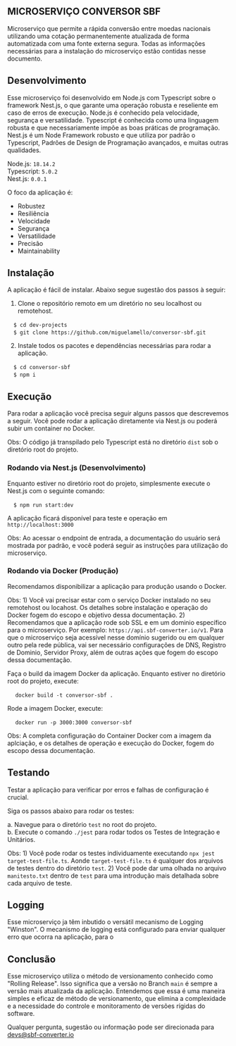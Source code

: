 ## MICROSERVIÇO CONVERSOR SBF

Microserviço que permite a rápida conversão entre moedas nacionais utilizando uma cotação permanentemente atualizada de forma automatizada com uma fonte externa segura. Todas as informações necessárias para a instalação do microserviço estão contidas nesse documento.
## Desenvolvimento

Esse microserviço foi desenvolvido em Node.js com Typescript sobre o framework Nest.js, o que garante uma operação robusta e reseliente em caso de erros de execução. Node.js é conhecido pela velocidade, segurança e versatilidade. Typescript é conhecida como uma linguagem robusta e que necessariamente impõe as boas práticas de programação. Nest.js é um Node Framework robusto e que utiliza por padrão o Typescript, Padrões de Design de Programação avançados, e muitas outras qualidades.

Node.js: `18.14.2` <br>
Typescript: `5.0.2` <br>
Nest.js: `0.0.1` <br>

O foco da aplicação é:

* Robustez
* Resiliência
* Velocidade
* Segurança
* Versatilidade
* Precisão
* Maintainability

## Instalação

A aplicação é fácil de instalar. Abaixo segue sugestão dos passos à seguir:

1) Clone o repositório remoto em um diretório no seu localhost ou remotehost.

&emsp;`$ cd dev-projects` <br>
&emsp;`$ git clone https://github.com/miguelamello/conversor-sbf.git` <br>

2) Instale todos os pacotes e dependências necessárias para rodar a aplicação.

&emsp;`$ cd conversor-sbf` <br>
&emsp;`$ npm i` <br>

## Execução

Para rodar a aplicação você precisa seguir alguns passos que descrevemos a seguir. Você pode rodar a aplicação diretamente via Nest.js ou poderá subir um container no Docker.

Obs: O código já transpilado pelo Typescript está no diretório `dist` sob o diretório root do projeto. 

### Rodando via Nest.js (Desenvolvimento)

Enquanto estiver no diretório root do projeto, simplesmente execute o Nest.js com o seguinte comando:

&emsp;`$ npm run start:dev` <br>

A aplicação ficará disponível para teste e operação em `http://localhost:3000`

Obs: Ao acessar o endpoint de entrada, a documentação do usuário será mostrada por padrão, e você poderá seguir as instruções para utilização do microserviço. 

### Rodando via Docker (Produção)

Recomendamos disponibilizar a aplicação para produção usando o Docker.

Obs: 1) Você vai precisar estar com o serviço Docker instalado no seu remotehost ou locahost. Os detalhes sobre instalação e operação do Docker fogem do escopo e objetivo dessa documentação. 2) Recomendamos que a aplicação rode sob SSL e em um dominio específico para o microserviço. Por exemplo: `https://api.sbf-converter.io/v1`. Para que o microserviço seja acessível nesse domínio sugerido ou em qualquer outro pela rede pública, vai ser necessário configurações de DNS, Registro de Dominio, Servidor Proxy, além de outras ações que fogem do escopo dessa documentação. 

Faça o build da imagem Docker da aplicação. Enquanto estiver no diretório root do projeto, execute:

&emsp; `docker build -t conversor-sbf .`

Rode a imagem Docker, execute:

&emsp; `docker run -p 3000:3000 conversor-sbf`

Obs: A completa configuração do Container Docker com a imagem da aplciação, e os detalhes de operação e execução do Docker, fogem do escopo dessa documentação. 

## Testando

Testar a aplicação para verificar por erros e falhas de configuração é crucial.

Siga os passos abaixo para rodar os testes:

a. Navegue para o diretório `test` no root do projeto. <br>
b. Execute o comando `./jest` para rodar todos os Testes de Integração e Unitários.

Obs: 1) Você pode rodar os testes individuamente executando `npx jest target-test-file.ts`. Aonde `target-test-file.ts` é qualquer dos arquivos de testes dentro do diretório `test`. 2) Você pode dar uma olhada no arquivo `manitesto.txt` dentro de `test` para uma introdução mais detalhada sobre cada arquivo de teste.

## Logging

Esse microserviço ja têm inbutido o versátil mecanismo de Logging "Winston". O mecanismo de logging está configurado para enviar qualquer erro que ocorra na aplicação, para o 

## Conclusão

Esse microserviço utiliza o método de versionamento conhecido como "Rolling Release". Isso significa que a versão no Branch `main` é sempre a versão mais atualizada da aplicação. Entendemos que essa é uma maneira simples e eficaz de método de versionamento, que elimina a complexidade e a necessidade do controle e monitoramento de versões rígidas do software. 

Qualquer pergunta, sugestão ou informação pode ser direcionada para devs@sbf-converter.io
